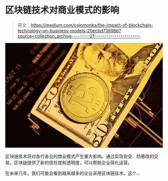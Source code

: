 # 区块链技术对商业模式的影响

> 原文：<https://medium.com/coinmonks/the-impact-of-blockchain-technology-on-business-models-20ecbd73698b?source=collection_archive---------21----------------------->

![](img/d1fb6256c32c72ab808b5c876f42e1ae.png)

区块链技术将对各行各业的商业模式产生重大影响。通过实现安全、防篡改的交易，区块链提供了新的信任度和透明度，可以帮助企业简化运营。

在未来几年，我们可能会看到越来越多的企业采用区块链技术。这个…